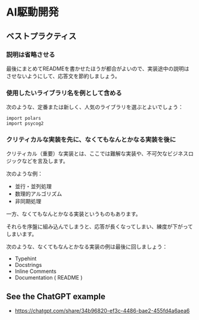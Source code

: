 # AI駆動開発

## ベストプラクティス

### 説明は省略させる

最後にまとめてREADMEを書かせたほうが都合がよいので、実装途中の説明はさせないようにして、応答文を節約しましょう。

### 使用したいライブラリ名を例として含める

次のような、定番または新しく、人気のライブラリを選ぶとよいでしょう：
```
import polars
import psycog2
```

### クリティカルな実装を先に、なくてもなんとかなる実装を後に

クリティカル（重要）な実装とは、ここでは難解な実装や、不可欠なビジネスロジックなどを言及します。

次のような例：

- 並行・並列処理
- 数理的アルゴリズム
- 非同期処理


一方、なくてもなんとかなる実装というものもあります。

それらを序盤に組み込んでしまうと、応答が長くなってしまい、練度が下がってしまいます。

次のような、なくてもなんとかなる実装の例は最後に回しましょう：

- Typehint
- Docstrings
- Inline Comments
- Documentation ( README )


## See the ChatGPT example

- https://chatgpt.com/share/34b96820-ef3c-4486-bae2-455fd4a6aea6